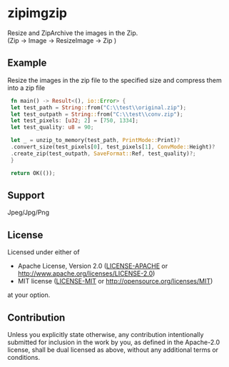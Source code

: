 
# zipimgzip
Resize and ZipArchive the images in the Zip.  
(Zip -> Image -> ResizeImage -> Zip )

## Example
Resize the images in the zip file to the specified size and compress them into a zip file
```rust
 fn main() -> Result<(), io::Error> {
 let test_path = String::from("C:\\test\\original.zip");
 let test_outpath = String::from("C:\\test\\conv.zip");
 let test_pixels: [u32; 2] = [750, 1334];
 let test_quality: u8 = 90;

 let _ = unzip_to_memory(test_path, PrintMode::Print)?
 .convert_size(test_pixels[0], test_pixels[1], ConvMode::Height)?
 .create_zip(test_outpath, SaveFormat::Ref, test_quality)?;
 }

 return OK(());
```


## Support
Jpeg/Jpg/Png




## License

Licensed under either of

 * Apache License, Version 2.0
   ([LICENSE-APACHE](LICENSE-APACHE) or http://www.apache.org/licenses/LICENSE-2.0)
 * MIT license
   ([LICENSE-MIT](LICENSE-MIT) or http://opensource.org/licenses/MIT)

at your option.

## Contribution

Unless you explicitly state otherwise, any contribution intentionally submitted
for inclusion in the work by you, as defined in the Apache-2.0 license, shall be
dual licensed as above, without any additional terms or conditions.